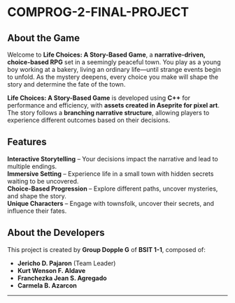 

# **COMPROG-2-FINAL-PROJECT**  

## **About the Game**  
Welcome to **Life Choices: A Story-Based Game**, a **narrative-driven, choice-based RPG** set in a seemingly peaceful town. You play as a young boy working at a bakery, living an ordinary life—until strange events begin to unfold. As the mystery deepens, every choice you make will shape the story and determine the fate of the town.  

**Life Choices: A Story-Based Game** is developed using **C++** for performance and efficiency, with **assets created in Aseprite for pixel art**. The story follows a **branching narrative structure**, allowing players to experience different outcomes based on their decisions.  

## **Features**  
**Interactive Storytelling** – Your decisions impact the narrative and lead to multiple endings.  
**Immersive Setting** – Experience life in a small town with hidden secrets waiting to be uncovered.  
**Choice-Based Progression** – Explore different paths, uncover mysteries, and shape the story.  
**Unique Characters** – Engage with townsfolk, uncover their secrets, and influence their fates.  

## **About the Developers**  
This project is created by **Group Dopple G** of **BSIT 1-1**, composed of:  
- **Jericho D. Pajaron** (Team Leader)  
- **Kurt Wenson F. Aldave**  
- **Franchezka Jean S. Agregado**  
- **Carmela B. Azarcon**  

---


